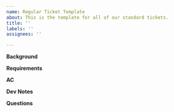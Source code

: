 ```yaml
---
name: Regular Ticket Template
about: This is the template for all of our standard tickets.
title: ''
labels: ''
assignees: ''

---
```


**Background**

**Requirements**

**AC**

**Dev Notes**

**Questions**
